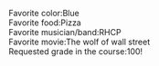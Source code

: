Favorite color:Blue	 
Favorite food:Pizza	 
Favorite musician/band:RHCP	 
Favorite movie:The wolf of wall street 	
Requested grade in the course:100! 

